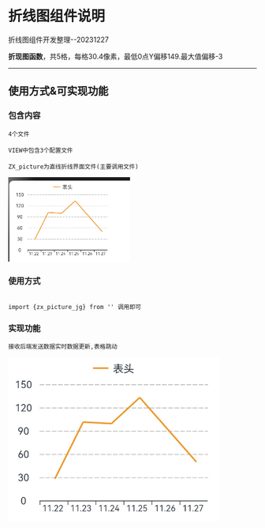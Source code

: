 # 折线图组件说明

折线图组件开发整理--20231227

__折现图函数__，共5格，每格30.4像素，最低0点Y偏移149.最大值偏移-3

___

## 使用方式&可实现功能

### 包含内容
    4个文件

    VIEW中包含3个配置文件

    ZX_picture为直线折线界面文件(主要调用文件)

![Alt text](image.png)

    

### 使用方式

```

import {zx_picture_jg} from '' 调用即可

```

### 实现功能

    接收后端发送数据实时数据更新,表格跳动

![Alt text](image-1.png)